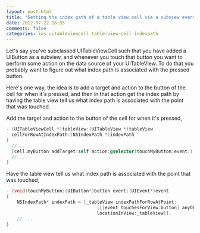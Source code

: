 ```yaml
---
layout: post.html
title: "Getting the index path of a table view cell via a subview event"
date: 2012-07-22 16:55
comments: false
categories: ios uitableviewcell table-view-cell indexpath
---
```


Let's say you've subclassed UITableViewCell such that you have added a UIButton as a
subview, and whenever you touch that button you want to perform some action on
the data source of your UITableView. To do that you probably want to figure
out what index path is associated with the pressed button.

Here's one way, the idea is to add a target and action to the
button of the cell for when it's pressed, and then in that action get the index
path by having the table view tell us what index path is associated with
the point that was touched.

Add the target and action to the button of the cell for when it's pressed,

```objective-c
- (UITableViewCell *)tableView:(UITableView *)tableView
  cellForRowAtIndexPath:(NSIndexPath *)indexPath
{
  // ...
  [cell.myButton addTarget:self action:@selector(touchMyButton:event:) forControlEvents:UIControlEventTouchUpInside];
  // ...
}
```

Have the table view tell us what index path is associated with the point that was touched,

```objective-c
- (void)touchMyButton:(UIButton*)button event:(UIEvent*)event
{
    NSIndexPath* indexPath = [_tableView indexPathForRowAtPoint:
                                  [[[event touchesForView:button] anyObject]
                                  locationInView:_tableView]];
    // ... 
}
```

